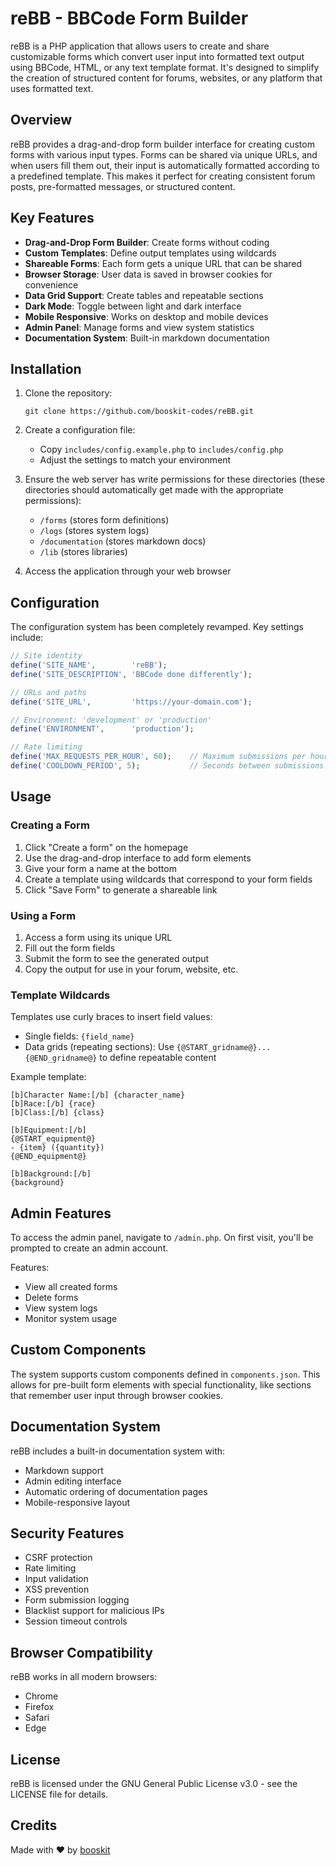 # reBB - BBCode Form Builder

reBB is a PHP application that allows users to create and share customizable forms which convert user input into formatted text output using BBCode, HTML, or any text template format. It's designed to simplify the creation of structured content for forums, websites, or any platform that uses formatted text.

## Overview

reBB provides a drag-and-drop form builder interface for creating custom forms with various input types. Forms can be shared via unique URLs, and when users fill them out, their input is automatically formatted according to a predefined template. This makes it perfect for creating consistent forum posts, pre-formatted messages, or structured content.

## Key Features

- **Drag-and-Drop Form Builder**: Create forms without coding
- **Custom Templates**: Define output templates using wildcards
- **Shareable Forms**: Each form gets a unique URL that can be shared
- **Browser Storage**: User data is saved in browser cookies for convenience
- **Data Grid Support**: Create tables and repeatable sections
- **Dark Mode**: Toggle between light and dark interface
- **Mobile Responsive**: Works on desktop and mobile devices
- **Admin Panel**: Manage forms and view system statistics
- **Documentation System**: Built-in markdown documentation

## Installation

1. Clone the repository:
   ```
   git clone https://github.com/booskit-codes/reBB.git
   ```

2. Create a configuration file:
   - Copy `includes/config.example.php` to `includes/config.php`
   - Adjust the settings to match your environment

3. Ensure the web server has write permissions for these directories (these directories should automatically get made with the appropriate permissions):
   - `/forms` (stores form definitions)
   - `/logs` (stores system logs)
   - `/documentation` (stores markdown docs)
   - `/lib` (stores libraries)

4. Access the application through your web browser

## Configuration

The configuration system has been completely revamped. Key settings include:

```php
// Site identity
define('SITE_NAME',        'reBB');
define('SITE_DESCRIPTION', 'BBCode done differently');

// URLs and paths
define('SITE_URL',         'https://your-domain.com');

// Environment: 'development' or 'production'
define('ENVIRONMENT',      'production');

// Rate limiting
define('MAX_REQUESTS_PER_HOUR', 60);    // Maximum submissions per hour per IP
define('COOLDOWN_PERIOD', 5);           // Seconds between submissions
```

## Usage

### Creating a Form

1. Click "Create a form" on the homepage
2. Use the drag-and-drop interface to add form elements
3. Give your form a name at the bottom
4. Create a template using wildcards that correspond to your form fields
5. Click "Save Form" to generate a shareable link

### Using a Form

1. Access a form using its unique URL
2. Fill out the form fields
3. Submit the form to see the generated output
4. Copy the output for use in your forum, website, etc.

### Template Wildcards

Templates use curly braces to insert field values:
- Single fields: `{field_name}`
- Data grids (repeating sections): Use `{@START_gridname@}...{@END_gridname@}` to define repeatable content

Example template:
```
[b]Character Name:[/b] {character_name}
[b]Race:[/b] {race}
[b]Class:[/b] {class}

[b]Equipment:[/b]
{@START_equipment@}
- {item} ({quantity})
{@END_equipment@}

[b]Background:[/b]
{background}
```

## Admin Features

To access the admin panel, navigate to `/admin.php`. On first visit, you'll be prompted to create an admin account.

Features:
- View all created forms
- Delete forms
- View system logs
- Monitor system usage

## Custom Components

The system supports custom components defined in `components.json`. This allows for pre-built form elements with special functionality, like sections that remember user input through browser cookies.

## Documentation System

reBB includes a built-in documentation system with:
- Markdown support
- Admin editing interface
- Automatic ordering of documentation pages
- Mobile-responsive layout

## Security Features

- CSRF protection
- Rate limiting
- Input validation
- XSS prevention
- Form submission logging
- Blacklist support for malicious IPs
- Session timeout controls

## Browser Compatibility

reBB works in all modern browsers:
- Chrome
- Firefox
- Safari
- Edge

## License

reBB is licensed under the GNU General Public License v3.0 - see the LICENSE file for details.

## Credits

Made with ❤️ by [booskit](https://booskit.dev)
